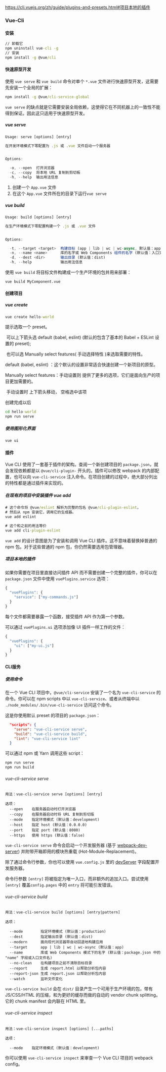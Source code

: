https://cli.vuejs.org/zh/guide/plugins-and-presets.html#项目本地的插件



### Vue-Cli

#### 安装

```cmd
// 卸载它
npm uninstall vue-cli -g   
// 安装
npm install -g @vue/cli
```



#### 快速原型开发

使用 `vue serve` 和 `vue build` 命令对单个 `*.vue` 文件进行快速原型开发，这需要先安装一个全局的扩展：

```cmd
npm install -g @vue/cli-service-global
```

`vue serve` 的缺点就是它需要安装全局依赖，这使得它在不同机器上的一致性不能得到保证。因此这只适用于快速原型开发。

##### vue serve

```js
Usage: serve [options] [entry]

在开发环境模式下零配置为 .js 或 .vue 文件启动一个服务器


Options:

  -o, --open  打开浏览器
  -c, --copy  将本地 URL 复制到剪切板
  -h, --help  输出用法信息
```

1. 创建一个 `App.vue` 文件 
2. 在这个 `App.vue` 文件所在的目录下运行`vue serve`

##### vue build

```js
Usage: build [options] [entry]

在生产环境模式下零配置构建一个 .js 或 .vue 文件


Options:

  -t, --target <target>  构建目标 (app | lib | wc | wc-async, 默认值：app)
  -n, --name <name>      库的名字或 Web Components 组件的名字 (默认值：入口文件名)
  -d, --dest <dir>       输出目录 (默认值：dist)
  -h, --help             输出用法信息
```

使用 `vue build` 将目标文件构建成一个生产环境的包并用来部署：

```
vue build MyComponent.vue
```

####  创建项目

##### vue create

```cmd
vue create hello-world
```

提示选取一个 preset。

​	可以上下箭头选   default (babel, eslint)  (默认的包含了基本的 Babel + ESLint 设置的 preset);

​	也可以选  Manually select features( 手动选择特性  )来选取需要的特性。



 default (babel, eslint) ：这个默认的设置非常适合快速创建一个新项目的原型。

 Manually select features：手动设置则 提供了更多的选项，它们是面向生产的项目更加需要的。

​	手动设置时 上下箭头移动， 空格选中该项



创建完成以后

```cmd
cd hello-world
npm run serve
```



#####  使用图形化界面

```cmd
vue ui
```



#### 插件

Vue CLI 使用了一套基于插件的架构。查阅一个新创建项目的 `package.json`，就会发现依赖都是以 `@vue/cli-plugin-` 开头的。插件可以修改 webpack 的内部配置，也可以向 `vue-cli-service` 注入命令。在项目创建的过程中，绝大部分列出的特性都是通过插件来实现的。

##### 在现有的项目中安装插件 vue add

```cmd
# 这个命令将 @vue/eslint 解析为完整的包名 @vue/cli-plugin-eslint，
# 然后从 npm 安装它，调用它的生成器。
vue add eslint

# 这个和之前的用法等价
vue add cli-plugin-eslint 
```

`vue add` 的设计意图是为了安装和调用 Vue CLI 插件。这不意味着替换掉普通的 npm 包。对于这些普通的 npm 包，你仍然需要选用包管理器。

##### 项目本地的插件

如果你需要在项目里直接访问插件 API 而不需要创建一个完整的插件，你可以在 `package.json` 文件中使用 `vuePlugins.service` 选项：

```js
{
  "vuePlugins": {
    "service": ["my-commands.js"]
  }
}
```

每个文件都需要暴露一个函数，接受插件 API 作为第一个参数。

可以通过 `vuePlugins.ui` 选项添加像 UI 插件一样工作的文件：

```js
{
  "vuePlugins": {
    "ui": ["my-ui.js"]
  }
}
```

#### CLI服务

##### 使用命令

在一个 Vue CLI 项目中，`@vue/cli-service` 安装了一个名为 `vue-cli-service` 的命令。你可以在 npm scripts 中以 `vue-cli-service`、或者从终端中以 `./node_modules/.bin/vue-cli-service` 访问这个命令。

这是你使用默认 preset 的项目的 `package.json`：

```json
  "scripts": {
    "serve": "vue-cli-service serve",
    "build": "vue-cli-service build",
    "lint": "vue-cli-service lint"
  }
```

可以通过 npm 或 Yarn 调用这些 script：

```cmd
npm run serve
npm run build
```

###### vue-cli-service serve

```
用法：vue-cli-service serve [options] [entry]

选项：
  --open    在服务器启动时打开浏览器
  --copy    在服务器启动时将 URL 复制到剪切版
  --mode    指定环境模式 (默认值：development)
  --host    指定 host (默认值：0.0.0.0)
  --port    指定 port (默认值：8080)
  --https   使用 https (默认值：false)
```

`vue-cli-service serve` 命令会启动一个开发服务器 (基于 [webpack-dev-server](https://github.com/webpack/webpack-dev-server)) 并附带开箱即用的模块热重载 (Hot-Module-Replacement)。

除了通过命令行参数，你也可以使用 `vue.config.js` 里的 [devServer](https://cli.vuejs.org/zh/config/#devserver) 字段配置开发服务器。

命令行参数 `[entry]` 将被指定为唯一入口，而非额外的追加入口。尝试使用 `[entry]` 覆盖`config.pages` 中的 `entry` 将可能引发错误。

###### vue-cli-service build

```
用法：vue-cli-service build [options] [entry|pattern]

选项：

  --mode        指定环境模式 (默认值：production)
  --dest        指定输出目录 (默认值：dist)
  --modern      面向现代浏览器带自动回退地构建应用
  --target      app | lib | wc | wc-async (默认值：app)
  --name        库或 Web Components 模式下的名字 (默认值：package.json 中的 "name" 字段或入口文件名)
  --no-clean    在构建项目之前不清除目标目录
  --report      生成 report.html 以帮助分析包内容
  --report-json 生成 report.json 以帮助分析包内容
  --watch       监听文件变化
```

`vue-cli-service build` 会在 `dist/` 目录产生一个可用于生产环境的包，带有 JS/CSS/HTML 的压缩，和为更好的缓存而做的自动的 vendor chunk splitting。它的 chunk manifest 会内联在 HTML 里。 

###### vue-cli-service inspect

```
用法：vue-cli-service inspect [options] [...paths]

选项：

  --mode    指定环境模式 (默认值：development)
```

你可以使用 `vue-cli-service inspect` 来审查一个 Vue CLI 项目的 webpack config。

